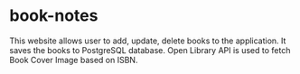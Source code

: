# book-notes
This website allows user to add, update, delete books to the application. It saves the books to PostgreSQL database. Open Library API is used to fetch Book Cover Image based on ISBN.
